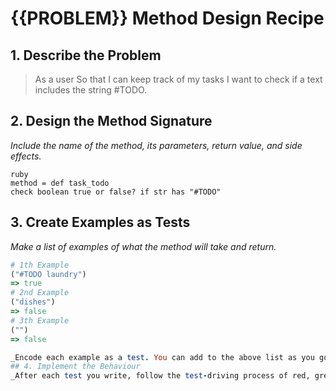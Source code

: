 # {{PROBLEM}} Method Design Recipe
## 1. Describe the Problem
> As a user 
> So that I can keep track of my tasks
> I want to check if a text includes the string #TODO.

## 2. Design the Method Signature
_Include the name of the method, its parameters, return value, and side effects._
```
ruby
method = def task_todo
check boolean true or false? if str has "#TODO"
```
## 3. Create Examples as Tests
_Make a list of examples of what the method will take and return._
```ruby
# 1th Example
("#TODO laundry")
=> true
# 2nd Example
("dishes")
=> false
# 3th Example
("")
=> false

_Encode each example as a test. You can add to the above list as you go._
## 4. Implement the Behaviour
_After each test you write, follow the test-driving process of red, green, refactor to implement the behaviour._